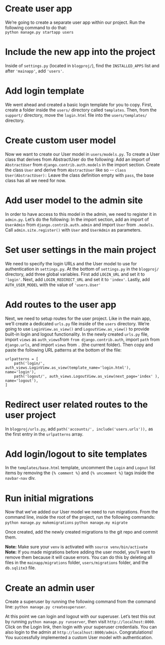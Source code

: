 # Create user app

We’re going to create a separate user app within our project.  Run the following command to do that:  
`python manage.py startapp users`

# Include the new app into the project

Inside of `settings.py` (located in `blogproj/`), find the `INSTALLED_APPS` list and after `'mainapp'`, add `'users'`.

# Add login template

We went ahead and created a basic login template for you to copy.  First, create a folder inside the `users/` directory called `templates`. Then, from the `support/` directory, move the `login.html` file into the `users/templates/` directory.

# Create custom user model

Now we want to create our User model in `users/models.py`.  To create a User class that derives from AbstractUser do the following:
Add an import of `AbstractUser` from `django.contrib.auth.models` in the import section.
Create the class `User` and derive from `AbstractUser` like so -- 
`class User(AbstractUser):`
Leave the class definition empty with `pass`, the base class has all we need for now.

# Add user model to the admin site

In order to have access to this model in the admin, we need to register it in `admin.py`.  Let’s do the following:
In the import section, add an import of `UserAdmin` from `django.contrib.auth.admin` and import `User` from `.models`.
Call `admin.site.register()` with `User` and `UserAdmin` as parameters.

# Set user settings in the main project

We need to specify the login URLs and the User model to use for authentication in `settings.py`.  At the bottom of `settings.py` in the `blogproj/` directory, add three global variables. First add `LOGIN_URL` and set it to `'login'`. Next, add `LOGIN_REDIRECT_URL` and set it to `'index'`. Lastly, add `AUTH_USER_MODEL` with the value of  `'users.User'`

# Add routes to the user app

Next, we need to setup routes for the user project. Like in the main app, we’ll create a dedicated `urls.py` file inside of the `users` directory.   We’re going to use `LoginView.as_view()` and `LogoutView.as_view()` to provide built-in login and logout functionality.  In the newly created `urls.py` file, import `views` as `auth_views`from `from django.contrib.auth`, import `path` from `django.urls`, and import `views` from `.` (the current folder). Then copy and paste the following URL patterns at the bottom of the file:
```
urlpatterns = [
    path('login/', auth_views.LoginView.as_view(template_name='login.html'), name='login'),
    path('logout/', auth_views.LogoutView.as_view(next_page='index' ), name='logout'),
]
```

# Redirect user related routes to the user project

In `blogproj/urls.py`, add `path('accounts/', include('users.urls')),` as the first entry in the `urlpatterns` array.

# Add login/logout to site templates

In the `templates/base.html` template, uncomment the `Login` and `Logout` list items by removing the `{% comment %}` and `{% uncomment %}` tags inside the `navbar-nav` div.

# Run initial migrations

Now that we’ve added our User model we need to run migrations. From the command line, inside the root of the project, run the following commands:
`python manage.py makemigrations`
`python manage.my migrate`

Once created, add the newly created migrations to the git repo and commit them.

**Note:** Make sure your `venv` is activated with `source venv/bin/activate`
**Note:** If you made migrations before adding the user model, you’ll want to remove them because it will cause errors. You can do this by deleting all files in the `mainapp/migrations` folder, `users/migrations` folder, and the `db.sqlite3` file.

# Create an admin user

Create a superuser by running the following command from the command line: `python manage.py createsuperuser`.

At this point we can login and logout with our superuser.  Let’s test this out by running `python manage.py runserver`, then visit `http://localhost:8000`.  Click on the Login link, then login with your superuser credentials.  You can also login to the admin at `http://localhost:8000/admin`.  Congratulations!  You successfully implemented a custom User model with authentication.
